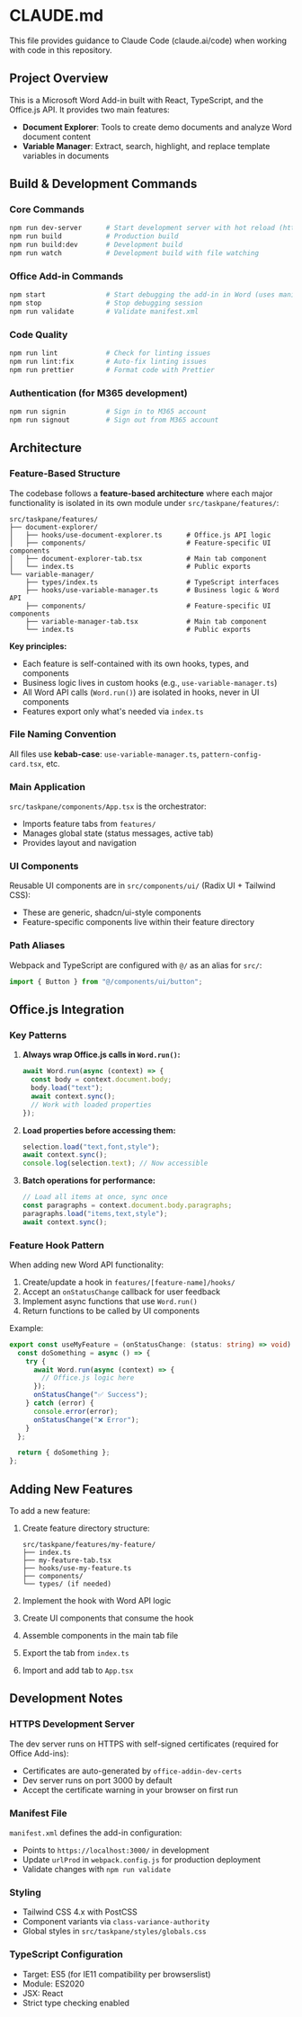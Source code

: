 # CLAUDE.md

This file provides guidance to Claude Code (claude.ai/code) when working with code in this repository.

## Project Overview

This is a Microsoft Word Add-in built with React, TypeScript, and the Office.js API. It provides two main features:
- **Document Explorer**: Tools to create demo documents and analyze Word document content
- **Variable Manager**: Extract, search, highlight, and replace template variables in documents

## Build & Development Commands

### Core Commands
```bash
npm run dev-server      # Start development server with hot reload (https://localhost:3000)
npm run build           # Production build
npm run build:dev       # Development build
npm run watch           # Development build with file watching
```

### Office Add-in Commands
```bash
npm start               # Start debugging the add-in in Word (uses manifest.xml)
npm stop                # Stop debugging session
npm run validate        # Validate manifest.xml
```

### Code Quality
```bash
npm run lint            # Check for linting issues
npm run lint:fix        # Auto-fix linting issues
npm run prettier        # Format code with Prettier
```

### Authentication (for M365 development)
```bash
npm run signin          # Sign in to M365 account
npm run signout         # Sign out from M365 account
```

## Architecture

### Feature-Based Structure

The codebase follows a **feature-based architecture** where each major functionality is isolated in its own module under `src/taskpane/features/`:

```
src/taskpane/features/
├── document-explorer/
│   ├── hooks/use-document-explorer.ts      # Office.js API logic
│   ├── components/                         # Feature-specific UI components
│   ├── document-explorer-tab.tsx           # Main tab component
│   └── index.ts                            # Public exports
└── variable-manager/
    ├── types/index.ts                      # TypeScript interfaces
    ├── hooks/use-variable-manager.ts       # Business logic & Word API
    ├── components/                         # Feature-specific UI components
    ├── variable-manager-tab.tsx            # Main tab component
    └── index.ts                            # Public exports
```

**Key principles:**
- Each feature is self-contained with its own hooks, types, and components
- Business logic lives in custom hooks (e.g., `use-variable-manager.ts`)
- All Word API calls (`Word.run()`) are isolated in hooks, never in UI components
- Features export only what's needed via `index.ts`

### File Naming Convention

All files use **kebab-case**: `use-variable-manager.ts`, `pattern-config-card.tsx`, etc.

### Main Application

`src/taskpane/components/App.tsx` is the orchestrator:
- Imports feature tabs from `features/`
- Manages global state (status messages, active tab)
- Provides layout and navigation

### UI Components

Reusable UI components are in `src/components/ui/` (Radix UI + Tailwind CSS):
- These are generic, shadcn/ui-style components
- Feature-specific components live within their feature directory

### Path Aliases

Webpack and TypeScript are configured with `@/` as an alias for `src/`:
```typescript
import { Button } from "@/components/ui/button";
```

## Office.js Integration

### Key Patterns

1. **Always wrap Office.js calls in `Word.run()`:**
   ```typescript
   await Word.run(async (context) => {
     const body = context.document.body;
     body.load("text");
     await context.sync();
     // Work with loaded properties
   });
   ```

2. **Load properties before accessing them:**
   ```typescript
   selection.load("text,font,style");
   await context.sync();
   console.log(selection.text); // Now accessible
   ```

3. **Batch operations for performance:**
   ```typescript
   // Load all items at once, sync once
   const paragraphs = context.document.body.paragraphs;
   paragraphs.load("items,text,style");
   await context.sync();
   ```

### Feature Hook Pattern

When adding new Word API functionality:
1. Create/update a hook in `features/[feature-name]/hooks/`
2. Accept an `onStatusChange` callback for user feedback
3. Implement async functions that use `Word.run()`
4. Return functions to be called by UI components

Example:
```typescript
export const useMyFeature = (onStatusChange: (status: string) => void) => {
  const doSomething = async () => {
    try {
      await Word.run(async (context) => {
        // Office.js logic here
      });
      onStatusChange("✅ Success");
    } catch (error) {
      console.error(error);
      onStatusChange("❌ Error");
    }
  };

  return { doSomething };
};
```

## Adding New Features

To add a new feature:

1. Create feature directory structure:
   ```
   src/taskpane/features/my-feature/
   ├── index.ts
   ├── my-feature-tab.tsx
   ├── hooks/use-my-feature.ts
   ├── components/
   └── types/ (if needed)
   ```

2. Implement the hook with Word API logic
3. Create UI components that consume the hook
4. Assemble components in the main tab file
5. Export the tab from `index.ts`
6. Import and add tab to `App.tsx`

## Development Notes

### HTTPS Development Server

The dev server runs on HTTPS with self-signed certificates (required for Office Add-ins):
- Certificates are auto-generated by `office-addin-dev-certs`
- Dev server runs on port 3000 by default
- Accept the certificate warning in your browser on first run

### Manifest File

`manifest.xml` defines the add-in configuration:
- Points to `https://localhost:3000/` in development
- Update `urlProd` in `webpack.config.js` for production deployment
- Validate changes with `npm run validate`

### Styling

- Tailwind CSS 4.x with PostCSS
- Component variants via `class-variance-authority`
- Global styles in `src/taskpane/styles/globals.css`

### TypeScript Configuration

- Target: ES5 (for IE11 compatibility per browserslist)
- Module: ES2020
- JSX: React
- Strict type checking enabled
